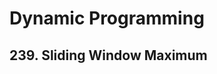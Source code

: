 # Dynamic Programming

## 239. Sliding Window Maximum

## 

<!--stackedit_data:
eyJoaXN0b3J5IjpbLTg3MjQwMTMzNSw4OTQ2NDE5NjMsLTIwOD
g3NDY2MTJdfQ==
-->
